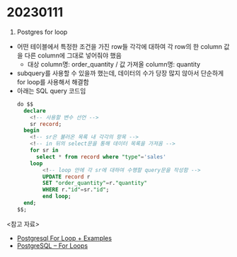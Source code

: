 # 20230111

1. Postgres for loop

- 어떤 테이블에서 특정한 조건을 가진 row들 각각에 대하여 각 row의 한 column 값을 다른 column에 그대로 넣어줘야 했음
  - 대상 column명: order_quantity / 값 가져올 column명: quantity
- subquery를 사용할 수 있을까 했는데, 데이터의 수가 당장 많지 않아서 단순하게 for loop를 사용해서 해결함
- 아래는 SQL query 코드임
  ```sql
  do $$
    declare
      <!-- 사용할 변수 선언 -->
      sr record;
    begin
      <!-- sr은 불러온 목록 내 각각의 항목 -->
      <!-- in 뒤의 select문을 통해 데이터 목록을 가져옴 -->
      for sr in
        select * from record where "type"='sales'
      loop
          <!-- loop 안에 각 sr에 대하여 수행할 query문을 작성함 -->
          UPDATE record r
          SET "order_quantity"=r."quantity"
          WHERE r."id"=sr."id";
          end loop;
    end;
  $$;
  ```

<참고 자료>

- [Postgresql For Loop + Examples](https://databasefaqs.com/postgresql-for-loop/)
- [PostgreSQL – For Loops](https://www.geeksforgeeks.org/postgresql-for-loops/)
